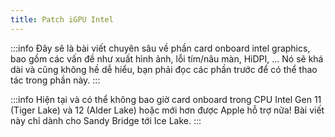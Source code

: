 ```yaml
---
title: Patch iGPU Intel
---
```


:::info
Đây sẽ là bài viết chuyên sâu về phần card onboard intel graphics, bao gồm các vấn đề như xuất hình ảnh, lỗi tím/nâu màn, HiDPI, ... Nó sẽ khá dài và cũng không hề dễ hiểu, bạn phải đọc các phần trước để có thể thao tác trong phần này.
:::

:::info
Hiện tại và có thể không bao giờ card onboard trong CPU Intel Gen 11 (Tiger Lake) và 12 (Alder Lake) hoặc mới hơn được Apple hỗ trợ nữa! Bài viết này chỉ dành cho Sandy Bridge tới Ice Lake.
:::

## 